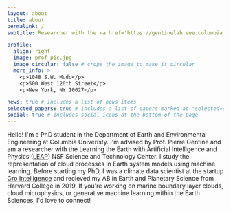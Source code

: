 ```yaml
---
layout: about
title: about
permalink: /
subtitle: Researcher with the <a href='https://gentinelab.eee.columbia.edu/home'>Gentine Lab, Columbia University</a>.

profile:
  align: right
  image: prof_pic.jpg
  image_circular: false # crops the image to make it circular
  more_info: >
    <p>1048 S.W. Mudd</p>
    <p>500 West 120th Street</p>
    <p>New York, NY 10027</p>

news: true # includes a list of news items
selected_papers: true # includes a list of papers marked as "selected={true}"
social: true # includes social icons at the bottom of the page
---
```


Hello! I'm a PhD student in the Department of Earth and Environmental Engineering at Columbia Univeristy. I'm advised by Prof. Pierre Gentine and am a researcher with the Learning the Earth with Artificial Intelligence and Physics ([LEAP](https://leap.columbia.edu/)) NSF Science and Technology Center. I study the representation of cloud processes in Earth system models using machine learning. Before starting my PhD, I was a climate data scientist at the startup [Gro Intelligence](https://www.gro-intelligence.com/) and recieved my AB in Earth and Planetary Science from Harvard College in 2019. If you're working on marine boundary layer clouds, cloud microphysics, or generative machine learning within the Earth Sciences, I'd love to connect!

